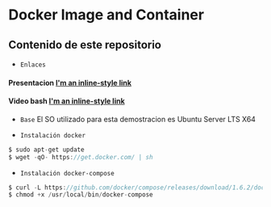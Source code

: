 # Docker Image and Container

## Contenido de este repositorio
* `Enlaces` 
#### Presentacion [I'm an inline-style link](https://docs.google.com/presentation/d/1uyyC_uwKlR9I28dycw7c0DT78APXoa4BdhJuZs_e3To/edit?usp=sharing)
#### Video bash [I'm an inline-style link](https://asciinema.org/a/d6z23b0zixexiw49htorpwmke)
* `Base` El SO utilizado para esta demostracion es Ubuntu Server LTS X64

* `Instalación docker`
```c
$ sudo apt-get update
$ wget -qO- https://get.docker.com/ | sh

```
* `Instalación docker-compose`
```c
$ curl -L https://github.com/docker/compose/releases/download/1.6.2/docker-compose-`uname -s`-`uname -m` > /usr/local/bin/docker-compose
$ chmod +x /usr/local/bin/docker-compose
```
